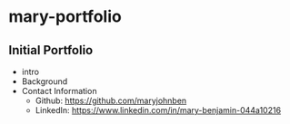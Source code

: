 # mary-portfolio
## Initial Portfolio
- intro 
- Background
- Contact Information
   - Github: https://github.com/maryjohnben
   - LinkedIn: https://www.linkedin.com/in/mary-benjamin-044a10216 
